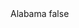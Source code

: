 <?xml version="1.0" encoding="UTF-8"?>
<CustomMetadata xmlns="http://soap.sforce.com/2006/04/metadata">
    <label>Alabama</label>
    <protected>false</protected>
</CustomMetadata>
